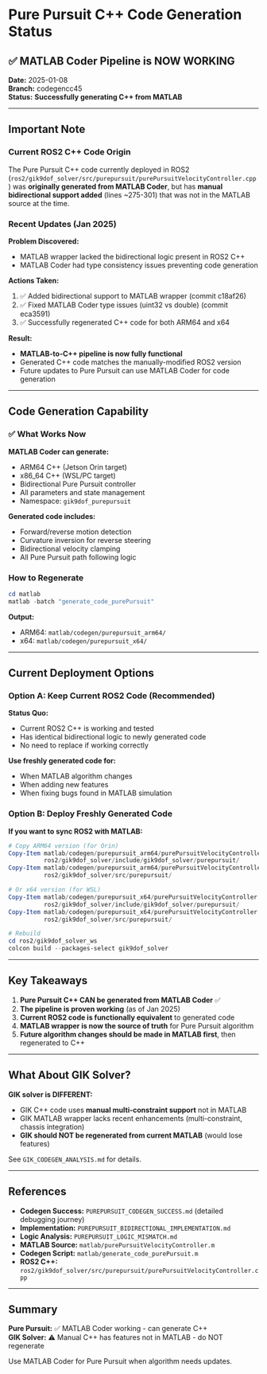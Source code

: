# Pure Pursuit C++ Code Generation Status

## ✅ MATLAB Coder Pipeline is NOW WORKING

**Date:** 2025-01-08  
**Branch:** codegencc45  
**Status:** **Successfully generating C++ from MATLAB**

---

## Important Note

### Current ROS2 C++ Code Origin

The Pure Pursuit C++ code currently deployed in ROS2 (`ros2/gik9dof_solver/src/purepursuit/purePursuitVelocityController.cpp`) was **originally generated from MATLAB Coder**, but has **manual bidirectional support added** (lines ~275-301) that was not in the MATLAB source at the time.

### Recent Updates (Jan 2025)

**Problem Discovered:**
- MATLAB wrapper lacked the bidirectional logic present in ROS2 C++
- MATLAB Coder had type consistency issues preventing code generation

**Actions Taken:**
1. ✅ Added bidirectional support to MATLAB wrapper (commit c18af26)
2. ✅ Fixed MATLAB Coder type issues (uint32 vs double) (commit eca3591)
3. ✅ Successfully regenerated C++ code for both ARM64 and x64

**Result:**
- **MATLAB-to-C++ pipeline is now fully functional**
- Generated C++ code matches the manually-modified ROS2 version
- Future updates to Pure Pursuit can use MATLAB Coder for code generation

---

## Code Generation Capability

### ✅ What Works Now

**MATLAB Coder can generate:**
- ARM64 C++ (Jetson Orin target)
- x86_64 C++ (WSL/PC target)
- Bidirectional Pure Pursuit controller
- All parameters and state management
- Namespace: `gik9dof_purepursuit`

**Generated code includes:**
- Forward/reverse motion detection
- Curvature inversion for reverse steering
- Bidirectional velocity clamping
- All Pure Pursuit path following logic

### How to Regenerate

```powershell
cd matlab
matlab -batch "generate_code_purePursuit"
```

**Output:**
- ARM64: `matlab/codegen/purepursuit_arm64/`
- x64: `matlab/codegen/purepursuit_x64/`

---

## Current Deployment Options

### Option A: Keep Current ROS2 Code (Recommended)
**Status Quo:**
- Current ROS2 C++ is working and tested
- Has identical bidirectional logic to newly generated code
- No need to replace if working correctly

**Use freshly generated code for:**
- When MATLAB algorithm changes
- When adding new features
- When fixing bugs found in MATLAB simulation

### Option B: Deploy Freshly Generated Code
**If you want to sync ROS2 with MATLAB:**

```powershell
# Copy ARM64 version (for Orin)
Copy-Item matlab/codegen/purepursuit_arm64/purePursuitVelocityController.h `
          ros2/gik9dof_solver/include/gik9dof_solver/purepursuit/
Copy-Item matlab/codegen/purepursuit_arm64/purePursuitVelocityController.cpp `
          ros2/gik9dof_solver/src/purepursuit/

# Or x64 version (for WSL)
Copy-Item matlab/codegen/purepursuit_x64/purePursuitVelocityController.h `
          ros2/gik9dof_solver/include/gik9dof_solver/purepursuit/
Copy-Item matlab/codegen/purepursuit_x64/purePursuitVelocityController.cpp `
          ros2/gik9dof_solver/src/purepursuit/

# Rebuild
cd ros2/gik9dof_solver_ws
colcon build --packages-select gik9dof_solver
```

---

## Key Takeaways

1. **Pure Pursuit C++ CAN be generated from MATLAB Coder** ✅
2. **The pipeline is proven working** (as of Jan 2025)
3. **Current ROS2 code is functionally equivalent** to generated code
4. **MATLAB wrapper is now the source of truth** for Pure Pursuit algorithm
5. **Future algorithm changes should be made in MATLAB first**, then regenerated to C++

---

## What About GIK Solver?

**GIK solver is DIFFERENT:**
- GIK C++ code uses **manual multi-constraint support** not in MATLAB
- GIK MATLAB wrapper lacks recent enhancements (multi-constraint, chassis integration)
- **GIK should NOT be regenerated from current MATLAB** (would lose features)

See `GIK_CODEGEN_ANALYSIS.md` for details.

---

## References

- **Codegen Success:** `PUREPURSUIT_CODEGEN_SUCCESS.md` (detailed debugging journey)
- **Implementation:** `PUREPURSUIT_BIDIRECTIONAL_IMPLEMENTATION.md`
- **Logic Analysis:** `PUREPURSUIT_LOGIC_MISMATCH.md`
- **MATLAB Source:** `matlab/purePursuitVelocityController.m`
- **Codegen Script:** `matlab/generate_code_purePursuit.m`
- **ROS2 C++:** `ros2/gik9dof_solver/src/purepursuit/purePursuitVelocityController.cpp`

---

## Summary

**Pure Pursuit:** ✅ MATLAB Coder working - can generate C++  
**GIK Solver:** ⚠️ Manual C++ has features not in MATLAB - do NOT regenerate

Use MATLAB Coder for Pure Pursuit when algorithm needs updates.
